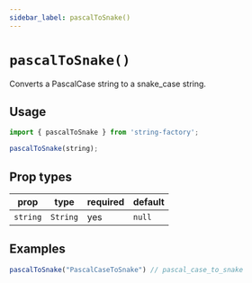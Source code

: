 ```yaml
---
sidebar_label: pascalToSnake()
---
```


# `pascalToSnake()`
Converts a PascalCase string to a snake_case string.

## Usage
```javascript
import { pascalToSnake } from 'string-factory';

pascalToSnake(string);
```

## Prop types
| prop     | type     | required | default   |
|----------|----------|----------|-----------|
| `string` | `String` | yes      | `null`    |

## Examples
```javascript
pascalToSnake("PascalCaseToSnake") // pascal_case_to_snake
```
